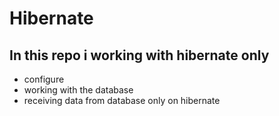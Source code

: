 ﻿# Hibernate 
## In this repo i working with hibernate only
+ configure
+ working with the database
+ receiving data from database only on hibernate 
